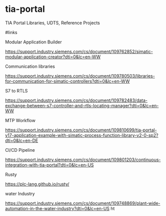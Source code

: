 # tia-portal
TIA Portal Libraries, UDTS, Reference Projects

#links

Modular Application Builder

https://support.industry.siemens.com/cs/document/109762852/simatic-modular-application-creator?dti=0&lc=en-WW


Communication libraries

https://support.industry.siemens.com/cs/document/109780503/libraries-for-communication-for-simatic-controllers?dti=0&lc=en-WW


S7 to RTLS

https://support.industry.siemens.com/cs/document/109782483/data-exchange-between-s7-controller-and-rtls-locating-manager?dti=0&lc=en-WW

MTP Workflow

https://support.industry.siemens.com/cs/document/109810699/tia-portal-v17-application-example-with-simatic-process-function-library-v2-0-sp2?dti=0&lc=en-DE

CI/CD Pipeline

https://support.industry.siemens.com/cs/document/109801203/continuous-integration-with-tia-portal?dti=0&lc=en-US

Rusty

https://plc-lang.github.io/rusty/

water Industry

https://support.industry.siemens.com/cs/document/109748869/plant-wide-automation-in-the-water-industry?dti=0&lc=en-US
ht
